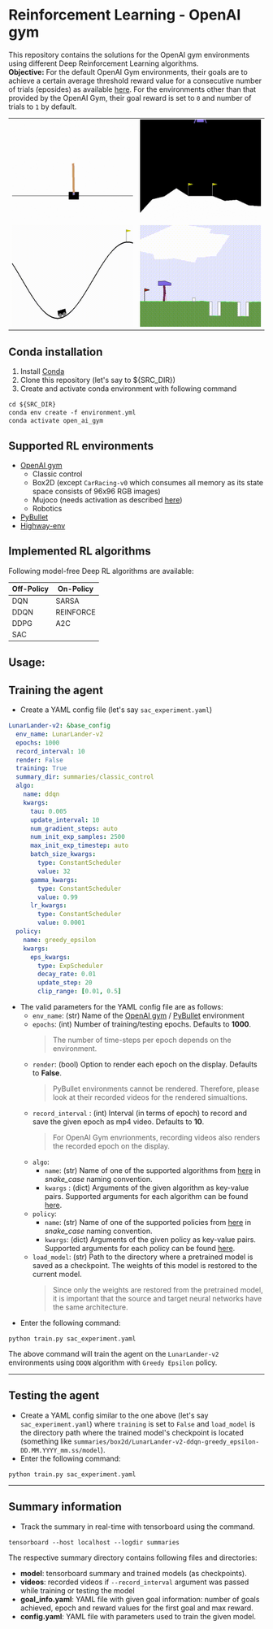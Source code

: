 
# Reinforcement Learning - OpenAI gym
This repository contains the solutions for the OpenAI gym environments using different Deep Reinforcement Learning algorithms.  
**Objective:** For the default OpenAI Gym environments, their goals are to achieve a certain average threshold reward value for a consecutive number of trials (eposides) as available [here](https://github.com/openai/gym/wiki/Table-of-environments). For the environments other than that provided by the OpenAI Gym, their goal reward is set to `0` and number of trials to `1` by default. 

|    |    |  
| ------------- | ------------- |  
| <img src="assets/Images/CartPoleV0_Sarsa.gif" width="350" height="200" title="CartPole-v0 using SARSA algorithm"/>  | <img src="assets/Images/LunarLanderV2_DDQN.gif" width="350" height="200" title="LunarLander-v2 using DDQN algorithm"/>  |  
| <img src="assets/Images/MountainCarV0_DDQN.gif" width="350" height="200" title="MountainCar-v0 using DDQN algorithm"/>  | <img src="assets/Images/BipedalWalkerHardcoreV3_SAC.gif" width="350" height="200" title="BipedalWalkerHardcore-v3 using SAC algorithm"/>  |


## Conda installation
1. Install [Conda](https://docs.anaconda.com/anaconda/install/linux/)
2. Clone this repository (let's say to ${SRC_DIR})
3. Create and activate conda environment with following command  
```shell
cd ${SRC_DIR}  
conda env create -f environment.yml    
conda activate open_ai_gym
```

## Supported RL environments
- [OpenAI gym](https://gym.openai.com/envs)
  - Classic control
  - Box2D (except `CarRacing-v0` which consumes all memory as its state space consists of 96x96 RGB images)
  - Mujoco (needs activation as described [here](https://github.com/openai/mujoco-py))
  - Robotics
- [PyBullet](https://pybullet.org/wordpress/)
- [Highway-env](https://github.com/eleurent/highway-env) 

## Implemented RL algorithms
Following model-free Deep RL algorithms are available:  

| Off-Policy | On-Policy |  
| ------------- | ------------- |  
| DQN  | SARSA |  
| DDQN | REINFORCE|  
| DDPG | A2C |  
| SAC  |   |  


## Usage:
## Training the agent
- Create a YAML config file (let's say `sac_experiment.yaml`) 
```YAML
LunarLander-v2: &base_config
  env_name: LunarLander-v2
  epochs: 1000
  record_interval: 10
  render: False
  training: True
  summary_dir: summaries/classic_control
  algo:
    name: ddqn
    kwargs:
      tau: 0.005
      update_interval: 10
      num_gradient_steps: auto
      num_init_exp_samples: 2500
      max_init_exp_timestep: auto
      batch_size_kwargs:
        type: ConstantScheduler
        value: 32
      gamma_kwargs:
        type: ConstantScheduler
        value: 0.99
      lr_kwargs:
        type: ConstantScheduler
        value: 0.0001
  policy:
    name: greedy_epsilon
    kwargs:
      eps_kwargs:
        type: ExpScheduler
        decay_rate: 0.01
        update_step: 20
        clip_range: [0.01, 0.5]
```
[comment]: <> (Organise attributes and their descritions in a table)
- The valid parameters for the YAML config file are as follows:
    * `env_name`: (str) Name of the [OpenAI gym](https://github.com/openai/gym/wiki/Table-of-environments) / [PyBullet](https://docs.google.com/document/d/10sXEhzFRSnvFcl3XxNGhnD4N2SedqwdAvK3dsihxVUA/edit#) environment
    * `epochs`:  (int) Number of training/testing epochs. Defaults to **1000**. 
      > The number of time-steps per epoch depends on the environment. 
    * `render`: (bool) Option to render each epoch on the display. Defaults to **False**.
      > PyBullet environments cannot be rendered. Therefore, please look at their recorded videos for the rendered simualtions.
    * `record_interval` : (int) Interval (in terms of epoch) to record and save the given epoch as mp4 video. Defaults to **10**. 
      > For OpenAI Gym envrionments, recording videos also renders the recorded epoch on the display.
    * `algo`:
      * `name`: (str) Name of one of the supported algorithms from [here](/src/Algorithm) in *snake_case* naming convention.
      * `kwargs` : (dict) Arguments of the given algorithm as key-value pairs. Supported arguments for each algorithm can be found [here](src/config.py).  
    * `policy`:
      * `name`: (str) Name of one of the supported policies from [here](/src/Policy) in *snake_case* naming convention.
      * `kwargs`: (dict) Arguments of the given policy as key-value pairs. Supported arguments for each policy can be found [here](src/config.py).
    * `load_model`: (str) Path to the directory where a pretrained model is saved as a checkpoint. The weights of this model is restored to the current model.
      > Since only the weights are restored from the pretrained model, it is important that the source and target neural networks have the same architecture.
- Enter the following command:  
```shell
python train.py sac_experiment.yaml
```
The above command will train the agent on the `LunarLander-v2` environments using `DDQN` algorithm with `Greedy Epsilon` policy.

***
## Testing  the agent
- Create a YAML config similar to the one above (let's say `sac_experiment.yaml`) where `training` is set to `False` and 
  `load_model` is the directory path where the trained model's checkpoint is located (something like `summaries/box2d/LunarLander-v2-ddqn-greedy_epsilon-DD.MM.YYYY_mm.ss/model`).
- Enter the following command:
```shell
python train.py sac_experiment.yaml
```

***
## Summary information
- Track the summary in real-time with tensorboard using the command.  
```shell
tensorboard --host localhost --logdir summaries
```
The respective summary directory contains following files and directories:
- **model**: tensorboard summary and trained models (as checkpoints).
- **videos**: recorded videos if `--record_interval` argument was passed while training or testing the model
- **goal_info.yaml**: YAML file with given goal information: number of goals achieved, epoch and reward values for the first goal and max reward.
- **config.yaml**: YAML file with parameters used to train the given model.
